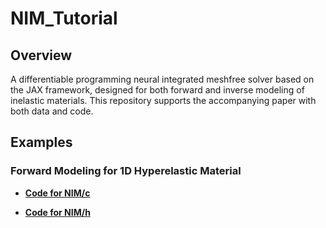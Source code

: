 # NIM_Tutorial

## Overview
A differentiable programming neural integrated meshfree solver based on the JAX framework, designed for both forward and inverse modeling of inelastic materials. This repository supports the accompanying paper with both data and code.

## Examples

### Forward Modeling for 1D Hyperelastic Material
- **[Code for NIM/c](https://github.com/IntelligentMechanicsLab/NIM_1D_hyperelasticity_JAX/blob/main/NIM-C_1D_hyperelasticity_Tutorial.ipynb)**

- **[Code for NIM/h](https://github.com/IntelligentMechanicsLab/NIM_1D_hyperelasticity_JAX/blob/main/NIM-H_1D_hyperelasticity_Tutorial.ipynb)**



